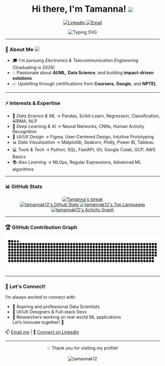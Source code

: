 <h1 align="center">Hi there, I'm Tamanna! <img src="https://raw.githubusercontent.com/MartinHeinz/MartinHeinz/master/wave.gif" width="30px"></h1>

<p align="center">
  <a href="https://www.linkedin.com/in/tamanna-khare-81b858196" target="_blank">
    <img src="https://img.shields.io/badge/-LinkedIn-blue?style=flat&logo=linkedin&logoColor=white" alt="LinkedIn">
  </a>
  <a href="mailto:tamannak1245@gmail.com">
    <img src="https://img.shields.io/badge/-Email-D14836?style=flat&logo=gmail&logoColor=white" alt="Email">
  </a>
</p>

<p align="center">
  <img src="https://readme-typing-svg.demolab.com?font=Ysabeau+SC&pause=1000&color=F85D7F&center=true&width=435&lines=Hi!+I'm+Tamanna+Khare;Aspiring+Data+Scientist+%7C+ML+Enthusiast+%7C+UI%2FUX+Lover" alt="Typing SVG">
</p>

---

### 🚀 About Me <img src="https://media.giphy.com/media/mGcNjsfWAjY5AEZNw6/giphy.gif" width="50">

- 🎓 I'm pursuing *Electronics & Telecommunication Engineering* (Graduating in 2026)
- 💡 Passionate about **AI/ML**, **Data Science**, and building **impact-driven solutions**
- 📈 Upskilling through certifications from **Coursera**, **Google**, and **NPTEL**

---

### ⚡ Interests & Expertise

- 🔬 *Data Science & ML* → Pandas, Scikit-Learn, Regression, Classification, ARIMA, NLP  
- 🤖 *Deep Learning & AI* → Neural Networks, CNNs, Human Activity Recognition  
- 🎨 *UI/UX Design* → Figma, User-Centered Design, Intuitive Prototyping  
- 📊 *Data Visualization* → Matplotlib, Seaborn, Plotly, Power BI, Tableau  
- 💻 *Tools & Tech* → Python, SQL, FastAPI, Git, Google Colab, GCP, AWS Basics  
- 📚 *Also Learning* → MLOps, Regular Expressions, Advanced ML algorithms

---

### 📊 GitHub Stats

<div align="center">  
  <a href="https://github.com/tamannak12/github-readme-streak-stats">
    <img title="GitHub Streak Stats" alt="Tamanna's streak" src="https://github-readme-streak-stats-eight.vercel.app/?user=tamannak12&theme=monokai-metallian&hide_border=true&short_numbers=true"/>
  </a>
  <br>
  <a href="https://github.com/anuraghazra/github-readme-stats"><img alt="tamannak12's Github Stats" src="https://github-readme-stats.vercel.app/api/?username=tamannak12&show_icons=true&include_all_commits=true&count_private=true&theme=react&hide_border=true&bg_color=1F222E&title_color=F85D7F&icon_color=F8D866" height="192px"/></a>
  <a href="https://github.com/anuraghazra/github-readme-stats"><img alt="tamannak12's Top Languages" src="https://github-readme-stats.vercel.app/api/top-langs/?username=tamannak12&langs_count=8&layout=compact&theme=react&hide_border=true&bg_color=1F222E&title_color=F85D7F&icon_color=F8D866&hide=Jupyter%20Notebook,Roff" height="192px"/></a>
  <a href="https://github.com/ashutosh00710/github-readme-activity-graph"><img alt="tamannak12's Activity Graph" src="https://github-readme-activity-graph.vercel.app/graph/?username=tamannak12&bg_color=1F222E&color=F8D866&line=F85D7F&point=FFFFFF&hide_border=true" /></a>
</div>

---

### 🏆 GitHub Contribution Graph

<picture>
  <source media="(prefers-color-scheme: dark)" srcset="https://raw.githubusercontent.com/tamannak12/tamannak12/output/github-contribution-grid-snake-dark.svg">
  <img alt="snake animation" src="https://raw.githubusercontent.com/tamannak12/tamannak12/output/github-contribution-grid-snake.svg">
</picture>

---

### 🤝 Let's Connect!

I’m always excited to connect with:
- 🔹 Aspiring and professional Data Scientists
- 🔹 UI/UX Designers & Full-stack Devs
- 🔹 Researchers working on real-world ML applications  
Let’s innovate together! 🚀

📫 [Email me](mailto:tamannak1245@gmail.com) | 💼 [Connect on LinkedIn](https://www.linkedin.com/in/tamanna-khare-81b858196)

---

<p align="center">
  ✨ Thank you for visiting my profile!  
  <br><br>
  <img src="https://komarev.com/ghpvc/?username=tamannak12&label=Profile%20views&color=ff00ff&style=plastic" alt="tamannak12"/>
</p>
